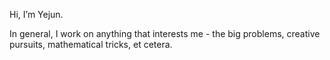 Hi, I’m Yejun.

In general, I work on anything that interests me - the big problems, creative pursuits, mathematical tricks, et cetera. 



